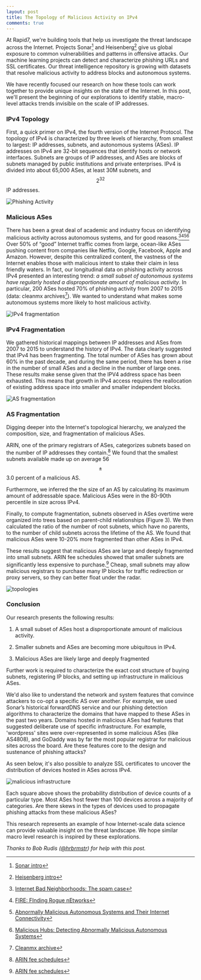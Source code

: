 ```yaml
---
layout: post
title: The Topology of Malicious Activity on IPv4
comments: true
---
```


At Rapid7, we're building tools that help us investigate the threat landscape across the Internet. Projects Sonar[^1] and Heisenberg[^2] give us global exposure to common vulnerabilities and patterns in offensive attacks. Our machine learning projects can detect and characterize phishing URLs and SSL certificates. Our threat intelligence repository is growing with datasets that resolve malicious activity to address blocks and autonomous systems.

We have recently focused our research on how these tools can work together to provide unique insights on the state of the Internet. In this post, we'll present the beginning of our explorations to identify stable, macro-level attacks trends invisible on the scale of IP addresses.

### IPv4 Topology
First, a quick primer on IPv4, the fourth version of the Internet Protocol. The topology of IPv4 is characterized by three levels of hierarchy, from smallest to largest: IP addresses, subnets, and autonomous systems (ASes). IP addresses on IPv4 are 32-bit sequences that identify hosts or network interfaces. Subnets are groups of IP addresses, and ASes are blocks of subnets managed by public institutions and private enterprises. IPv4 is divided into about 65,000 ASes, at least 30M subnets, and $$2^{32}$$ IP addresses.

![Phishing Activity](http://pegasos1.github.io/public/20160215/fig1.png)


### Malicious ASes
There has been a great deal of academic and industry focus on identifying malicious activity across
autonomous systems, and for good reasons.[^3][^4][^5][^6] Over 50% of “good” Internet traffic comes
from large, ocean-like ASes pushing content from companies like Netflix, Google, Facebook, Apple and Amazon.  However, despite this centralized content, the vastness of the Internet enables those with malicious intent to stake their claim in less friendly waters. In fact, our longitudinal data on phishing activity across IPv4 presented an interesting trend: *a small subset of autonomous systems have regularly hosted a disproportionate
amount of malicious activity*. In particular, 200 ASes hosted 70% of phishing activity from 2007 to 2015
(data: cleanmx archives[^7]). We wanted to understand what makes some autonomous systems more
likely to host malicious activity.

![IPv4 fragmentation](http://pegasos1.github.io/public/20160215/fig2.png)




### IPv4 Fragmentation

We gathered historical mappings between IP addresses and ASes from 2007 to 2015 to understand the history of IPv4. The data clearly suggested that IPv4 has been fragmenting. The total number of ASes has grown about 60% in the past decade, and during the same period, there has been a rise in the number of small ASes and a decline in the number of large ones. These results make sense given that the IPV4 address space has been exhausted. This means that growth in IPv4 access requires the reallocation of existing address space into smaller and smaller independent blocks.

![AS fragmentation](http://pegasos1.github.io/public/20160215/fig3.png)



### AS Fragmentation

Digging deeper into the Internet's topological hierarchy, we analyzed the composition, size, and fragmentation of malicious ASes.

ARIN, one of the primary registrars of ASes, categorizes subnets based on the number of IP addresses they contain.[^8] We found that the smallest subnets available made up on average 56 $$\pm$$ 3.0 percent of a malicious AS.

Furthermore, we inferred the the size of an AS by calculating its maximum amount of addressable space. Malicious ASes were in the 80-90th percentile in size across IPv4.  

Finally, to compute fragmentation, subnets observed in ASes overtime were organized into trees based on parent-child relationships (Figure 3). We then calculated the ratio of the number of root subnets, which have no parents, to the number of child subnets across the lifetime of the AS. We found that malicious ASes were 10-20% more fragmented than other ASes in IPv4.

These results suggest that malicious ASes are large and deeply fragmented into small subnets. ARIN fee schedules showed that smaller subnets are significantly less expensive to purchase.[^8] Cheap, small subnets may allow malicious registrars to purchase many IP blocks for traffic redirection or proxy servers, so they can better float under the radar.


![topologies](http://pegasos1.github.io/public/20160215/fig5.png)





### Conclusion

Our research presents the following results:

 1) A small subset of ASes host a disproportionate amount of malicious activity.

 2) Smaller subnets and ASes are becoming more ubiquitous in IPv4.

 3) Malicious ASes are likely large and deeply fragmented

Further work is required to characterize the exact cost structure of buying subnets, registering IP blocks, and setting up infrastructure in malicious ASes.

We'd also like to understand the network and system features that convince attackers to co-opt a specific AS over another. For example, we used Sonar’s historical forward­DNS service and our phishing detection algorithms to characterize the domains that have mapped to these ASes in the past two years. Domains hosted in malicious ASes had features that suggested deliberate use of specific infrastructure. For example, 'wordpress' sites were over-represented in some malicious ASes (like AS4808), and GoDaddy was by far the most popular registrar for malicious sites across the board. Are these features core to the design and sustenance of phishing attacks?

As seen below, it's also possible to analyze SSL certificates to uncover the distribution of devices hosted in ASes across IPv4.

![malicious infrastructure](http://pegasos1.github.io/public/20160215/fig4.png)

Each square above shows the probability distribution of device counts of a particular type. Most ASes host fewer than 100 devices across a majority of categories. Are there skews in the types of devices used to propagate phishing attacks from these malicious ASes?

This research represents an example of how Internet-scale data science can provide valuable insight on the threat landscape. We hope similar macro level research is inspired by these explorations.       



*Thanks to Bob Rudis ([@hrbrmstr](http://twitter.com/hrbrmstr)) for help with this post.*

[^1]:[Sonar intro](https://sonar.labs.rapid7.com/)
[^2]:[Heisenberg intro](https://community.rapid7.com/community/infosec/blog/2016/01/05/12-days-of-haxmas-beginner-threat-intelligence-with-honeypots)
[^3]:[Internet Bad Neighborhoods: The spam case](http://eprints.eemcs.utwente.nl/20379/01/cnsm2011.pdf)
[^4]:[FIRE: FInding Rogue nEtworks](http://eprints.eemcs.utwente.nl/20379/01/cnsm2011.pdf)
[^5]:[Abnormally Malicious Autonomous Systems and Their Internet Connectivity](http://eprints.eemcs.utwente.nl/20379/01/cnsm2011.pdf)
[^6]:[Malicious Hubs: Detecting Abnormally Malicious Autonomous Systems](http://eprints.eemcs.utwente.nl/20379/01/cnsm2011.pdf)
[^7]:[Cleanmx archive](http://cleanmx.org)
[^8]:[ARIN fee schedules](https://www.arin.net/fees/fee_schedule.html)
